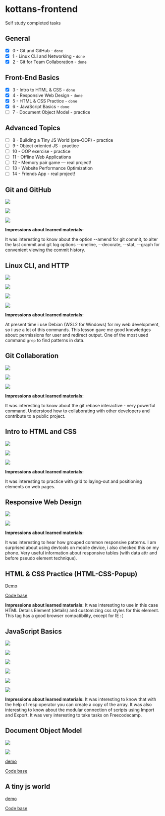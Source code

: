 # kottans-frontend
Self study completed tasks

## General
- [x] 0 - Git and GitHub - `done` 
- [x] 1 - Linux CLI and Networking - `done`
- [x] 2 - Git for Team Collaboration - `done`

## Front-End Basics
- [x] 3 - Intro to HTML & CSS - `done`
- [x] 4 - Responsive Web Design - `done`
- [x] 5 - HTML & CSS Practice - `done`
- [x] 6 - JavaScript Basics - `done`
- [ ] 7 - Document Object Model - practice

## Advanced Topics
- [ ] 8 - Building a Tiny JS World (pre-OOP) - practice
- [ ] 9 - Object oriented JS - practice
- [ ] 10 - OOP exercise - practice
- [ ] 11 - Offline Web Applications
- [ ] 12 - Memory pair game — real project!
- [ ] 13 - Website Performance Optimization
- [ ] 14 - Friends App - real project!

## Git and GitHub
![](task_git_basics/udacity-complete.png)

![](task_git_basics/learngitbranching-1.png)

![](task_git_basics/learngitbranching-2.png)

**Impressions about learned materials:**

It was interesting to know about the option --amend for git commit, to alter the last commit and git log options --oneline, --decorate, --stat, --graph for convenient viewing the commit history.

## Linux CLI, and HTTP
![](task_linux_cli/quiz-1.png)

![](task_linux_cli/quiz-2.png)

![](task_linux_cli/quiz-3.png)

![](task_linux_cli/quiz-4.png)

**Impressions about learned materials:**

At present time i use Debian (WSL2 for Windows) for my web development, so i use a lot of this commands. This lesson gave me good knowledges about: permissions for user and redirect output. One of the most used command `grep` to find patterns in data.

## Git Collaboration
![](task_git_collaboration/udacity-complete.png)

![](task_git_basics/learngitbranching-1.png)

![](task_git_basics/learngitbranching-2.png)

**Impressions about learned materials:**

It was interesting to know about the git rebase interactive - very powerful command. Understood how to collaborating with other developers and contribute to a public project.

## Intro to HTML and CSS
![](task_html_css_intro/udacity-complete.png)

![](task_html_css_intro/codecademy-1.png)

![](task_html_css_intro/codecademy-2.png)

**Impressions about learned materials:**

It was interesting to practice with grid to laying-out and positioning elements on web pages.

## Responsive Web Design
![](task_responsive_web_design/udacity-complete.png)

![](task_responsive_web_design/flexboxfroggy.png)

**Impressions about learned materials:**

It was interesting to hear how grouped common responsive patterns. I am surprised about using devtools on mobile device, i also checked this on my phone. Very useful information about responsive tables (with data attr and before pseudo element technique).

## HTML & CSS Practice (HTML-CSS-Popup)

[Demo](https://sablevector.github.io/myPortfolio/kottansFrontend/html_&_css_practice/)

[Code base](https://github.com/SableVector/myPortfolio/tree/main/kottansFrontend/html_%26_css_practice)

**Impressions about learned materials:**
It was interesting to use in this case HTML Details Element (details) and customizing css styles for this element. This tag has a good browser compatibility, except for IE :(

## JavaScript Basics

![](task_js_basics/js-basic.png)

![](task_js_basics/es6-chellenges.png)

![](task_js_basics/basic-data-structures.png)

![](task_js_basics/basic-algorithm-scripting.png)

![](task_js_basics/functional-programming.png)

![](task_js_basics/algorithm-scripting-challenges.png)

**Impressions about learned materials:**
It was interesting to know that with the help of resp operator you can create a copy of the array.
It was also interesting to know about the modular connection of scripts using Import and Export.
It was very interesting to take tasks on Freecodecamp.

## Document Object Model

![](task_document_object_model/document-object-model-manipulation.png)

![](task_document_object_model/intermediate-algorithm-scripting.png)

[demo](https://sablevector.github.io/myPortfolio/kottansFrontend/document_object_model/)

[Code base](https://github.com/SableVector/myPortfolio/tree/main/kottansFrontend/document_object_model)

## A tiny js world

[demo](https://sablevector.github.io/myPortfolio/kottansFrontend/a_tiny_JS_world/)

[Code base](https://github.com/SableVector/myPortfolio/blob/main/kottansFrontend/a_tiny_JS_world/index.js)
